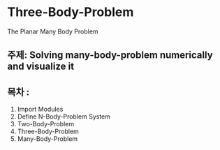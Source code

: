 # Three-Body-Problem
The Planar Many Body Problem

## 주제: Solving many-body-problem numerically and visualize it

## 목차 : 
1. Import Modules
2. Define N-Body-Problem System
3. Two-Body-Problem
4. Three-Body-Problem
5. Many-Body-Problem
